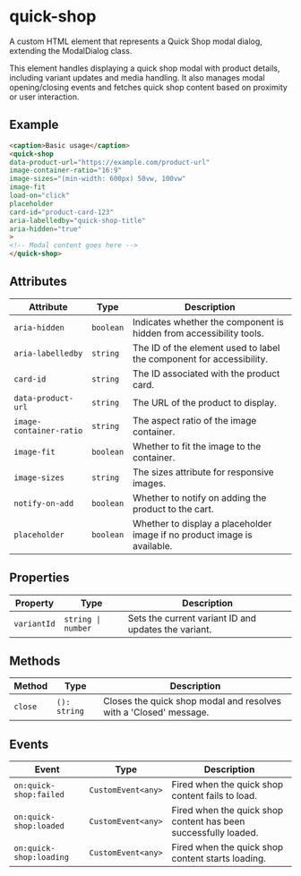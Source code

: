 # quick-shop

A custom HTML element that represents a Quick Shop modal dialog, extending the ModalDialog class.

This element handles displaying a quick shop modal with product details, including variant updates and media handling.
It also manages modal opening/closing events and fetches quick shop content based on proximity or user interaction.

## Example

```html
<caption>Basic usage</caption>
<quick-shop
data-product-url="https://example.com/product-url"
image-container-ratio="16:9"
image-sizes="(min-width: 600px) 50vw, 100vw"
image-fit
load-on="click"
placeholder
card-id="product-card-123"
aria-labelledby="quick-shop-title"
aria-hidden="true"
>
<!-- Modal content goes here -->
</quick-shop>
```

## Attributes

| Attribute               | Type      | Description                                      |
|-------------------------|-----------|--------------------------------------------------|
| `aria-hidden`           | `boolean` | Indicates whether the component is hidden from accessibility tools. |
| `aria-labelledby`       | `string`  | The ID of the element used to label the component for accessibility. |
| `card-id`               | `string`  | The ID associated with the product card.         |
| `data-product-url`      | `string`  | The URL of the product to display.               |
| `image-container-ratio` | `string`  | The aspect ratio of the image container.         |
| `image-fit`             | `boolean` | Whether to fit the image to the container.       |
| `image-sizes`           | `string`  | The sizes attribute for responsive images.       |
| `notify-on-add`         | `boolean` | Whether to notify on adding the product to the cart. |
| `placeholder`           | `boolean` | Whether to display a placeholder image if no product image is available. |

## Properties

| Property    | Type               | Description                                      |
|-------------|--------------------|--------------------------------------------------|
| `variantId` | `string \| number` | Sets the current variant ID and updates the variant. |

## Methods

| Method  | Type         | Description                                      |
|---------|--------------|--------------------------------------------------|
| `close` | `(): string` | Closes the quick shop modal and resolves with a 'Closed' message. |

## Events

| Event                   | Type               | Description                                      |
|-------------------------|--------------------|--------------------------------------------------|
| `on:quick-shop:failed`  | `CustomEvent<any>` | Fired when the quick shop content fails to load. |
| `on:quick-shop:loaded`  | `CustomEvent<any>` | Fired when the quick shop content has been successfully loaded. |
| `on:quick-shop:loading` | `CustomEvent<any>` | Fired when the quick shop content starts loading. |
